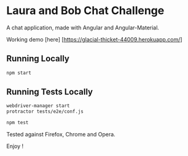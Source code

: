 # Laura and Bob Chat Challenge

A chat application, made with Angular and Angular-Material.

Working demo [here] [https://glacial-thicket-44009.herokuapp.com/]

## Running Locally
```sh
npm start
```

## Running Tests Locally

```sh
webdriver-manager start
protractor tests/e2e/conf.js

npm test
```

Tested against Firefox, Chrome and Opera.

Enjoy !
